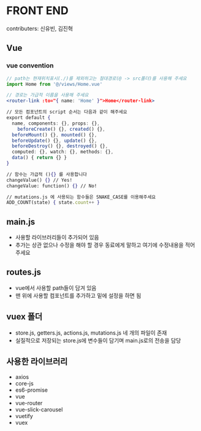 # FRONT END
contributers: 신유빈, 김진혁

## Vue

### vue convention

```jsx
// path는 현재위치표시(./)를 제외하고는 절대경로(@ -> src폴더)를 사용해 주세요
import Home from '@/views/Home.vue'

// 경로는 가급적 이름을 사용해 주세요
<router-link :to="{ name: 'Home' }">Home</router-link>

// 모든 컴포넌트의 script 순서는 다음과 같이 해주세요
export default {
  name, components: {}, props: {}, 
	beforeCreate() {}, created() {},
  beforeMount() {}, mounted() {},
  beforeUpdate() {}, update() {},
  beforeDestroy() {}, destroyed() {},
  computed: {}, watch: {}, methods: {},
  data() { return {} }
}

// 함수는 가급적 (){} 를 사용합니다
changeValue() {} // Yes!
changeValue: function() {} // No!

// mutations.js 에 사용되는 함수들은 SNAKE_CASE를 이용해주세요
ADD_COUNT(state) { state.count++ }

```

## main.js

- 사용할 라이브러리들이 추가되어 있음
- 추가는 상관 없으나 수정을 해야 할 경우 동료에게 말하고 여기에 수정내용을 적어주세요

## routes.js

- vue에서 사용할 path들이 담겨 있음
- 맨 위에 사용할 컴포넌트를 추가하고 밑에 설정을 하면 됨

## vuex 폴더

- store.js, getters.js, actions.js, mutations.js 네 개의 파일이 존재
- 실질적으로 저장되는 store.js에 변수들이 담기며 main.js로의 전송을 담당


## 사용한 라이브러리

- axios
- core-js
- es6-promise
- vue
- vue-router
- vue-slick-carousel
- vuetify
- vuex
